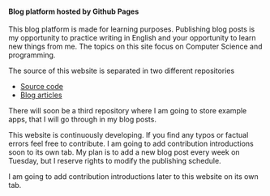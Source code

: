 <!---
<title>Computer Science blog platform hosted by Github Pages</title>
<description>This blog platform is made for learning purposes. Publishing blog posts is my opportunity to practice writing in English and your opportunity to learn new things from me.</description>
<name>Introduction</name>
<group>home</group>
<priority>1</priority>
--->
#### Blog platform hosted by Github Pages

This blog platform is made for learning purposes. Publishing blog posts is my opportunity to practice writing in English and your opportunity to learn new things from me. The topics on this site focus on Computer Science and programming.

The source of this website is separated in two different repositories
* [Source code](https://github.com/tsa-dom/gh-pages)
* [Blog articles](https://github.com/tsa-dom/contents)

There will soon be a third repository where I am going to store example apps, that I will go through in my blog posts.

This website is continuously developing. If you find any typos or factual errors feel free to contribute. I am going to add contribution introductions soon to its own tab. My plan is to add a new blog post every week on Tuesday, but I reserve rights to modify the publishing schedule.

I am going to add contribution introductions later to this website on its own tab.